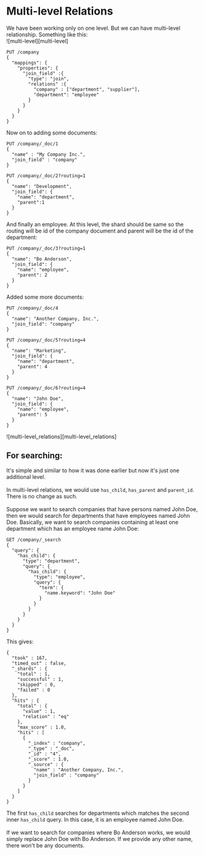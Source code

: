 # Multi-level Relations

We have been working only on one level. But we can have multi-level relationship. Something like this:<br>
![multi-level][multi-level]

```
PUT /company
{
  "mappings": {
    "properties": {
      "join_field" :{
        "type": "join",
        "relations" :{
          "company" : ["department", "supplier"],
          "department": "employee"
        }
      }
    }
  }
}
```

Now on to adding some documents:
```
PUT /company/_doc/1
{
  "name" : "My Company Inc.",
  "join_field" : "company"
}

PUT /company/_doc/2?routing=1
{
  "name": "Development",
  "join_field": {
    "name": "department",
    "parent":1
  }
}
```
And finally an employee. At this level, the shard should be same so the routing will be id of the company document and parent will be the id of the department:
```
PUT /company/_doc/3?routing=1
{
  "name": "Bo Anderson",
  "join_field": {
    "name": "employee",
    "parent": 2
  }
}
```
Added some more documents:
```
PUT /company/_doc/4
{
  "name": "Another Company, Inc.",
  "join_field": "company"
}

PUT /company/_doc/5?routing=4
{
  "name": "Marketing",
  "join_field": {
    "name": "department",
    "parent": 4
  }
}

PUT /company/_doc/6?routing=4
{
  "name": "John Doe",
  "join_field": {
    "name": "employee",
    "parent": 5
  }
}
```
![multi-level_relations][multi-level_relations]
## For searching:
It's simple and similar to how it was done earlier but now it's just one additional level.<br><br>
In multi-level relations, we would use `has_child`, `has_parent` and `parent_id`. There is no change as such.<br><br>
Suppose we want to search  companies that have  persons named John Doe, then we would search for departments that have employees named John Doe. Basically, we want to search companies containing at least one department which has an employee name John Doe:
```
GET /company/_search
{
  "query": {
    "has_child": {
      "type": "department",
      "query": {
        "has_child": {
          "type": "employee",
          "query": {
            "term": {
              "name.keyword": "John Doe"
            }
          }
        }
      }
    }
  }
}
```
This gives:
```
{
  "took" : 167,
  "timed_out" : false,
  "_shards" : {
    "total" : 1,
    "successful" : 1,
    "skipped" : 0,
    "failed" : 0
  },
  "hits" : {
    "total" : {
      "value" : 1,
      "relation" : "eq"
    },
    "max_score" : 1.0,
    "hits" : [
      {
        "_index" : "company",
        "_type" : "_doc",
        "_id" : "4",
        "_score" : 1.0,
        "_source" : {
          "name" : "Another Company, Inc.",
          "join_field" : "company"
        }
      }
    ]
  }
}
```
The first `has_child` searches for departments which matches the second inner `has_child` query. In this case, it is an employee named John Doe.<br><br>
If we want to search for companies where Bo Anderson works, we would simply replace John Doe with Bo Anderson. If we provide any other name, there won't be any documents.